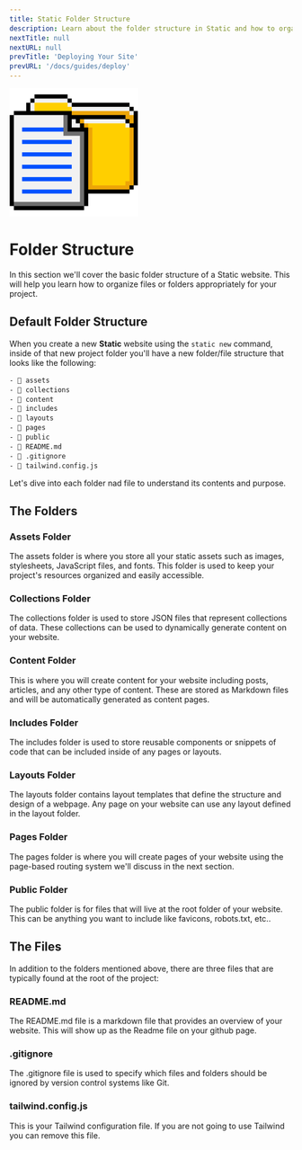 ```yaml
---
title: Static Folder Structure
description: Learn about the folder structure in Static and how to organize your files.
nextTitle: null
nextURL: null
prevTitle: 'Deploying Your Site'
prevURL: '/docs/guides/deploy'
---
```


<div class="flex items-start px-5 py-5 mb-12 md:mb-5 mt-1 md:translate-y-0 translate-y-5 leading-[18px] bg-neutral-950 border border-yellow-400 rounded-md">
   <img class="hidden w-auto h-12 my-0 mr-5 md:block md:h-20" src="/assets/images/icons/folder-structure.png" />
   <div>
      <h1 class="mb-0 text-base md:text-3xl">Folder Structure</h1>
      <p class="my-1">In this section we'll cover the basic folder structure of a Static website. This will help you learn how to organize files or folders appropriately for your project.</p>
   </div>
</div>

## Default Folder Structure

When you create a new **Static** website using the <code>static new</code> command, inside of that new project folder you'll have a new folder/file structure that looks like the following:

```bash
- 📁 assets
- 📁 collections
- 📁 content
- 📁 includes
- 📁 layouts
- 📁 pages
- 📁 public
- 📄 README.md
- 📄 .gitignore
- 📄 tailwind.config.js
```

Let's dive into each folder nad file to understand its contents and purpose.

## The Folders

### Assets Folder
The assets folder is where you store all your static assets such as images, stylesheets, JavaScript files, and fonts. This folder is used to keep your project's resources organized and easily accessible.

### Collections Folder
The collections folder is used to store JSON files that represent collections of data. These collections can be used to dynamically generate content on your website.

### Content Folder
This is where you will create content for your website including posts, articles, and any other type of content. These are stored as Markdown files and will be automatically generated as content pages.

### Includes Folder
The includes folder is used to store reusable components or snippets of code that can be included inside of any pages or layouts.

### Layouts Folder
The layouts folder contains layout templates that define the structure and design of a webpage. Any page on your website can use any layout defined in the layout folder.

### Pages Folder
The pages folder is where you will create pages of your website using the page-based routing system we'll discuss in the next section.

### Public Folder
The public folder is for files that will live at the root folder of your website. This can be anything you want to include like favicons, robots.txt, etc..

## The Files

In addition to the folders mentioned above, there are three files that are typically found at the root of the project:

### README.md
The README.md file is a markdown file that provides an overview of your website. This will show up as the Readme file on your github page.

### .gitignore
The .gitignore file is used to specify which files and folders should be ignored by version control systems like Git.


### tailwind.config.js
This is your Tailwind configuration file. If you are not going to use Tailwind you can remove this file.
